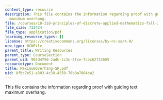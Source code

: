 ```yaml
---
content_type: resource
description: This file contains the information regarding proof with guiding text
  maximum overhang.
file: /courses/18-310-principles-of-discrete-applied-mathematics-fall-2013/8fbc7e51a3034c38455978b8a7884ba2_MIT18_310F13_Max_Overhang.pdf
file_size: 732424
file_type: application/pdf
learning_resource_types: []
license: https://creativecommons.org/licenses/by-nc-sa/4.0/
ocw_type: OCWFile
parent_title: Writing Resources
parent_type: CourseSection
parent_uid: 905d4790-2adb-1c3c-4fce-7cbc62f33659
resourcetype: Document
title: MaximumOverhang-SR.pdf
uid: 8fbc7e51-a303-4c38-4559-78b8a7884ba2
---
```

This file contains the information regarding proof with guiding text maximum overhang.